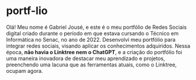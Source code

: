# portf-lio

Olá! Meu nome é Gabriel Jousé, e este é o meu portfólio de Redes Sociais digital criado durante o período em que estava cursando o Técnico em Informática no Senac, no ano de 2022.
Desenvolvi meu portfólio para integrar redes sociais, visando aplicar os conhecimentos adquiridos. Nessa época, **não havia o Linktree nem o ChatGPT**, e a criação do portfólio foi uma maneira inovadora de destacar meu aprendizado e projetos, preenchendo uma lacuna que as ferramentas atuais, como o Linktree, ocupam agora.
